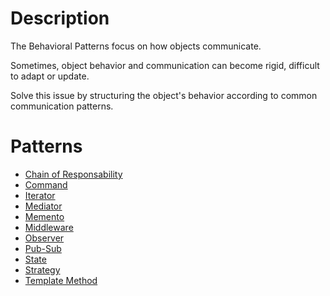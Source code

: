 # Description

The Behavioral Patterns focus on how objects communicate.

Sometimes, object behavior and communication can become rigid, difficult to adapt or update.

Solve this issue by structuring the object's behavior according to common communication patterns.

# Patterns

- [Chain of Responsability](./chain_of_responsability/)
- [Command](./command/)
- [Iterator](./iterator/)
- [Mediator](./mediator/)
- [Memento](./memento/)
- [Middleware](./middleware/)
- [Observer](./observer/)
- [Pub-Sub](./pub_sub/)
- [State](./state/)
- [Strategy](./strategy/)
- [Template Method](./template_method/)
